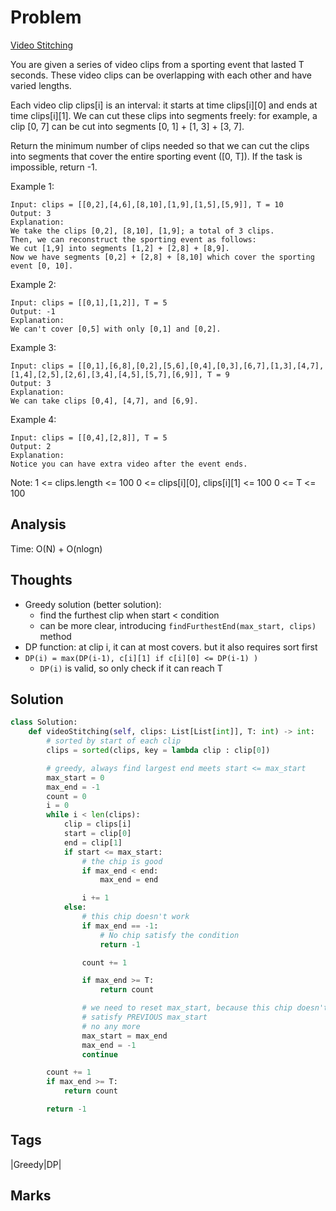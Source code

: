 # Problem

[Video Stitching](https://leetcode.com/problems/video-stitching)

You are given a series of video clips from a sporting event that lasted T seconds. These video clips can be overlapping with each other and have varied lengths.

Each video clip clips\[i\] is an interval: it starts at time clips\[i\]\[0\] and ends at time clips\[i\]\[1\]. We can cut these clips into segments freely: for example, a clip \[0, 7\] can be cut into segments \[0, 1\] + \[1, 3\] + \[3, 7\].

Return the minimum number of clips needed so that we can cut the clips into segments that cover the entire sporting event \(\[0, T\]\). If the task is impossible, return -1.

Example 1:

```text
Input: clips = [[0,2],[4,6],[8,10],[1,9],[1,5],[5,9]], T = 10
Output: 3
Explanation: 
We take the clips [0,2], [8,10], [1,9]; a total of 3 clips.
Then, we can reconstruct the sporting event as follows:
We cut [1,9] into segments [1,2] + [2,8] + [8,9].
Now we have segments [0,2] + [2,8] + [8,10] which cover the sporting event [0, 10].
```

Example 2:

```text
Input: clips = [[0,1],[1,2]], T = 5
Output: -1
Explanation: 
We can't cover [0,5] with only [0,1] and [0,2].
```

Example 3:

```text
Input: clips = [[0,1],[6,8],[0,2],[5,6],[0,4],[0,3],[6,7],[1,3],[4,7],[1,4],[2,5],[2,6],[3,4],[4,5],[5,7],[6,9]], T = 9
Output: 3
Explanation: 
We can take clips [0,4], [4,7], and [6,9].
```

Example 4:

```text
Input: clips = [[0,4],[2,8]], T = 5
Output: 2
Explanation: 
Notice you can have extra video after the event ends.
```

Note: 1 &lt;= clips.length &lt;= 100 0 &lt;= clips\[i\]\[0\], clips\[i\]\[1\] &lt;= 100 0 &lt;= T &lt;= 100

## Analysis

Time: O\(N\) + O\(nlogn\)

## Thoughts

* Greedy solution \(better solution\):
  * find the furthest clip when start &lt; condition
  * can be more clear, introducing `findFurthestEnd(max_start, clips)` method 
* DP function: at clip i, it can at most covers. but it also requires sort first
* `DP(i) = max(DP(i-1), c[i][1] if c[i][0] <= DP(i-1) )`
  * `DP(i)` is valid, so only check if it can reach T

## Solution

```python
class Solution:
    def videoStitching(self, clips: List[List[int]], T: int) -> int:
        # sorted by start of each clip
        clips = sorted(clips, key = lambda clip : clip[0])

        # greedy, always find largest end meets start <= max_start
        max_start = 0
        max_end = -1
        count = 0
        i = 0
        while i < len(clips):
            clip = clips[i]
            start = clip[0]
            end = clip[1]
            if start <= max_start:
                # the chip is good
                if max_end < end:
                    max_end = end

                i += 1
            else:
                # this chip doesn't work 
                if max_end == -1:
                    # No chip satisfy the condition
                    return -1

                count += 1

                if max_end >= T:
                    return count

                # we need to reset max_start, because this chip doesn't 
                # satisfy PREVIOUS max_start
                # no any more
                max_start = max_end
                max_end = -1 
                continue

        count += 1
        if max_end >= T:
            return count

        return -1
```

## Tags

\|Greedy\|DP\|

## Marks

